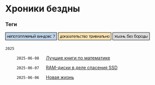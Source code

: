 # Хроники бездны

### Теги

[![Screenshot](data/tags/tag_win7.png)](data/tags/win7)
[![Screenshot](data/tags/tag_math.png)](data/tags/math)
[![Screenshot](data/tags/tag_life.png)](data/tags/life)


`2025`

&emsp;  &emsp; `2025-06-08` &emsp; [Лучшие книги по математике](data/2025/2025-06-08-math-for-beginners) 

&emsp;  &emsp; `2025-06-07` &emsp; [RAM-диски в деле спасения SSD](data/2025/2025-06-07-ram-disk) 
 
&emsp;  &emsp; `2025-06-06` &emsp; [Новая жизнь](data/2025/2025-06-06-new-life)
